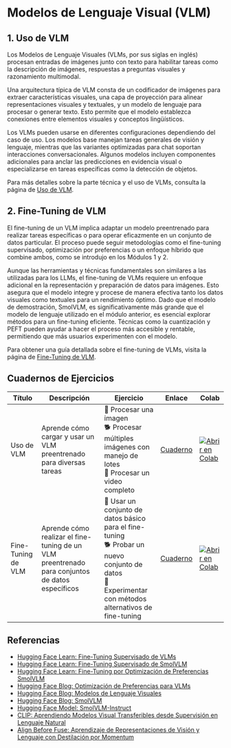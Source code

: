 # Modelos de Lenguaje Visual (VLM)

## 1. Uso de VLM

Los Modelos de Lenguaje Visuales (VLMs, por sus siglas en inglés) procesan entradas de imágenes junto con texto para habilitar tareas como la descripción de imágenes, respuestas a preguntas visuales y razonamiento multimodal.

Una arquitectura típica de VLM consta de un codificador de imágenes para extraer características visuales, una capa de proyección para alinear representaciones visuales y textuales, y un modelo de lenguaje para procesar o generar texto. Esto permite que el modelo establezca conexiones entre elementos visuales y conceptos lingüísticos.

Los VLMs pueden usarse en diferentes configuraciones dependiendo del caso de uso. Los modelos base manejan tareas generales de visión y lenguaje, mientras que las variantes optimizadas para chat soportan interacciones conversacionales. Algunos modelos incluyen componentes adicionales para anclar las predicciones en evidencia visual o especializarse en tareas específicas como la detección de objetos.

Para más detalles sobre la parte técnica y el uso de VLMs, consulta la página de [Uso de VLM](./vlm_usage.md).

## 2. Fine-Tuning de VLM

El fine-tuning de un VLM implica adaptar un modelo preentrenado para realizar tareas específicas o para operar eficazmente en un conjunto de datos particular. El proceso puede seguir metodologías como el fine-tuning supervisado, optimización por preferencias o un enfoque híbrido que combine ambos, como se introdujo en los Módulos 1 y 2.

Aunque las herramientas y técnicas fundamentales son similares a las utilizadas para los LLMs, el fine-tuning de VLMs requiere un enfoque adicional en la representación y preparación de datos para imágenes. Esto asegura que el modelo integre y procese de manera efectiva tanto los datos visuales como textuales para un rendimiento óptimo. Dado que el modelo de demostración, SmolVLM, es significativamente más grande que el modelo de lenguaje utilizado en el módulo anterior, es esencial explorar métodos para un fine-tuning eficiente. Técnicas como la cuantización y PEFT pueden ayudar a hacer el proceso más accesible y rentable, permitiendo que más usuarios experimenten con el modelo.

Para obtener una guía detallada sobre el fine-tuning de VLMs, visita la página de [Fine-Tuning de VLM](./vlm_finetuning.md).

## Cuadernos de Ejercicios

| Título | Descripción | Ejercicio | Enlace | Colab |
|--------|-------------|-----------|--------|-------|
| Uso de VLM | Aprende cómo cargar y usar un VLM preentrenado para diversas tareas | 🐢 Procesar una imagen<br>🐕 Procesar múltiples imágenes con manejo de lotes <br>🦁 Procesar un video completo | [Cuaderno](./notebooks/vlm_usage_sample.ipynb) | <a target="_blank" href="https://colab.research.google.com/github/huggingface/smol-course/blob/main/5_vision_language_models/notebooks/vlm_usage_sample.ipynb"><img src="https://colab.research.google.com/assets/colab-badge.svg" alt="Abrir en Colab"/></a> |
| Fine-Tuning de VLM | Aprende cómo realizar el fine-tuning de un VLM preentrenado para conjuntos de datos específicos | 🐢 Usar un conjunto de datos básico para el fine-tuning<br>🐕 Probar un nuevo conjunto de datos<br>🦁 Experimentar con métodos alternativos de fine-tuning | [Cuaderno](./notebooks/vlm_sft_sample.ipynb)| <a target="_blank" href="https://colab.research.google.com/github/huggingface/smol-course/blob/main/5_vision_language_models/notebooks/vlm_sft_sample.ipynb"><img src="https://colab.research.google.com/assets/colab-badge.svg" alt="Abrir en Colab"/></a> |

## Referencias  
- [Hugging Face Learn: Fine-Tuning Supervisado de VLMs](https://huggingface.co/learn/cookbook/fine_tuning_vlm_trl)
- [Hugging Face Learn: Fine-Tuning Supervisado de SmolVLM](https://huggingface.co/learn/cookbook/fine_tuning_smol_vlm_sft_trl)  
- [Hugging Face Learn: Fine-Tuning por Optimización de Preferencias SmolVLM](https://huggingface.co/learn/cookbook/fine_tuning_vlm_dpo_smolvlm_instruct)  
- [Hugging Face Blog: Optimización de Preferencias para VLMs](https://huggingface.co/blog/dpo_vlm)
- [Hugging Face Blog: Modelos de Lenguaje Visuales](https://huggingface.co/blog/vlms)
- [Hugging Face Blog: SmolVLM](https://huggingface.co/blog/smolvlm)  
- [Hugging Face Model: SmolVLM-Instruct](https://huggingface.co/HuggingFaceTB/SmolVLM-Instruct)
- [CLIP: Aprendiendo Modelos Visual Transferibles desde Supervisión en Lenguaje Natural](https://arxiv.org/abs/2103.00020)  
- [Align Before Fuse: Aprendizaje de Representaciones de Visión y Lenguaje con Destilación por Momentum](https://arxiv.org/abs/2107.07651)
